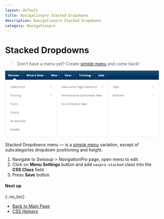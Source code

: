 ```yaml
---
layout: default
title: Navigationpro Stacked Dropdowns
description: Navigationpro Stacked Dropdowns
category: Navigationpro
---
```


# Stacked Dropdowns

> Don't have a menu yet? Create [simple menu][simple-menu] and come back!

![Stacked Dropdowns](/images/m2/navigationpro/use-cases/stacked-dropdowns.png)

Stacked Dropdowns menu — is a [simple menu][simple-menu] variation, except of subcategories
dropdown positioning and height.

 1. Navigate to _Swissup > NavigationPro_ page, open menu to edit.
 2. Click on **Menu Settings** button and add `navpro-stacked` class into the
    **CSS Class** field.
 3. Press **Save** button.

#### Next up
{:.no_toc}

 -  [Back to Main Page](/m2/extensions/navigationpro/)
 -  [CSS Helpers][css-helpers]

[simple-menu]: /m2/extensions/navigationpro/use-cases/simple-menu/ "Simple Menu"
[css-helpers]: /m2/extensions/navigationpro/customization/css-helpers/ "CSS Helpers"
[config]: /m2/extensions/navigationpro/configuration/ "Configuration"
